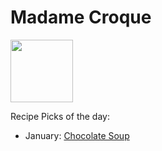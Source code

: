 # Madame Croque

<img src="http://api.adorable.io/avatars/100/mmecroque%40flavor.magazine" height="100" width="100" />

Recipe Picks of the day:

- January: [Chocolate Soup](../recipe/jan/chocolate-soup.md)

